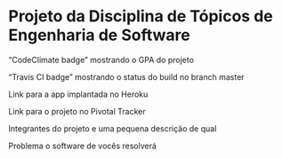 # Projeto da Disciplina de Tópicos de Engenharia de Software

“CodeClimate badge” mostrando o GPA do projeto

“Travis CI badge” mostrando o status do build no branch master

Link para a app implantada no Heroku

Link para o projeto no Pivotal Tracker

Integrantes do projeto e uma pequena descrição de qual

Problema o software de vocês resolverá
